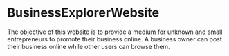 # BusinessExplorerWebsite

The objective of this website is to provide a medium for unknown and small entrepreneurs to promote their business online. A business owner can post their business online while other users can browse them.
